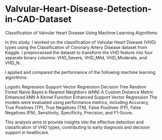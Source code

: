 # Valvular-Heart-Disease-Detection-in-CAD-Dataset
Classification of Valvular Heart Disease Using Machine Learning Algorithms

In this study, I worked on the classification of Valvular Heart Disease (VHD) types using the Classification of Coronary Artery Disease dataset from Kaggle. I preprocessed the dataset to transform the VHD feature into four separate binary columns: VHD_Severe, VHD_Mild, VHD_Moderate, and VHD_N.

I applied and compared the performance of the following machine learning algorithms:

Logistic Regression
Support Vector Regression
Decision Tree
Random Forest
Naive Bayes
k-Nearest Neighbors (kNN)
A Custom Distance Metric Enhanced kNN
A Kernel Function Enhanced Support Vector Regression
The models were evaluated using performance metrics, including Accuracy, True Positives (TP), True Negatives (TN), False Positives (FP), False Negatives (FN), Sensitivity, Specificity, Precision, and F1-Score.

This analysis aims to provide insights into the effective detection and classification of VHD types, contributing to early diagnosis and decision support in healthcare.
